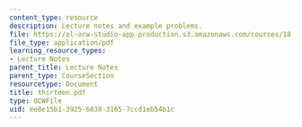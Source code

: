 ```yaml
---
content_type: resource
description: Lecture notes and example problems.
file: https://ol-ocw-studio-app-production.s3.amazonaws.com/courses/18-305-advanced-analytic-methods-in-science-and-engineering-fall-2004/ee8e15b13925683831657ccd1eb54b1c_thirteen.pdf
file_type: application/pdf
learning_resource_types:
- Lecture Notes
parent_title: Lecture Notes
parent_type: CourseSection
resourcetype: Document
title: thirteen.pdf
type: OCWFile
uid: ee8e15b1-3925-6838-3165-7ccd1eb54b1c
---
```

